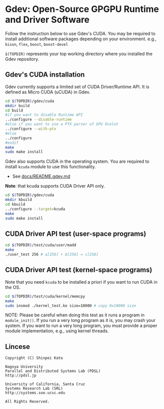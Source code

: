 # Gdev: Open-Source GPGPU Runtime and Driver Software

Follow the instruction below to use Gdev's CUDA. You may be required
to install additional software packages depending on your environment.
e.g., `bison`, `flex`, `boost`, `boost-devel`

`$(TOPDIR)` represents your top working directory where you installed
the Gdev repository.

## Gdev's CUDA installation

Gdev currently supports a limited set of CUDA Driver/Runtime API.
It is defined as Micro CUDA (uCUDA) in Gdev.

```sh
cd $(TOPDIR)/gdev/cuda
mkdir build
cd build
#if you want to disable Runtime API
../configure --disable-runtime
#else if you want to use a PTX parser of GPU Ocelot
../configure --with-ptx
#else
../configure
#endif
make
sudo make install
```

Gdev also supports CUDA in the operating system. You are required to
install `kcuda` module to use this functionality.
- See [docs/README.gdev.md](/docs/README.gdev.md)

__Note__: that kcuda supports CUDA Driver API only.

```sh
cd $(TOPDIR)/gdev/cuda
mkdir kbuild
cd kbuild
../configure --target=kcuda
make
sudo make install
```

## CUDA Driver API test (user-space programs)

```sh
cd $(TOPDIR)/test/cuda/user/madd
make
./user_test 256 # a[256] + b[256] = c[256]
```

## CUDA Driver API test (kernel-space programs)

Note that you need `kcuda` to be installed a priori if you want to
run CUDA in the OS.

```sh
cd $(TOPDIR)/test/cuda/kernel/memcpy
make
sudo insmod ./kernel_test.ko size=10000 # copy 0x10000 size
```

NOTE: Please be careful when doing this test as it runs a program
in `module_init()`. If you run a very long program as it is, you may
crash your system. If you want to run a very long program, you must
provide a proper module implementation, e.g., using kernel threads.

## Lincese
```
Copyright (C) Shinpei Kato

Nagoya University
Parallel and Distributed Systems Lab (PDSL)
http://pdsl.jp

University of California, Santa Cruz
Systems Research Lab (SRL)
http://systems.soe.ucsc.edu

All Rights Reserved.
```
